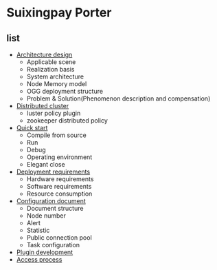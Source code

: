 # Suixingpay Porter

## list
- [Architecture design](./architecture_EN.md)
	- Applicable scene
	- Realization basis
	- System architecture
	- Node Memory model
	- OGG deployment structure
	- Problem & Solution(Phenomenon description and compensation)
- [Distributed cluster](./scale_EN.md)
    - luster policy plugin
    - zookeeper distributed policy
- [Quick start](./quick_start_EN.md)
	- Compile from source
	- Run
	- Debug
	- Operating environment
	- Elegant close
- [Deployment requirements](./requirement_EN.md)
	- Hardware requirements
	- Software requirements
	- Resource consumption
- [Configuration document](./profiles_EN.md)
	- Document structure
	- Node number
	- Alert
	- Statistic
	- Public connection pool
	- Task configuration
- [Plugin development](./plugin_EN.md) 
- [Access process](./how_to_use_EN.md)
